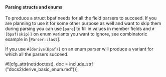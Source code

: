 #### Parsing structs and enums

To produce a struct bpaf needs for all the field parsers to succeed. If you are planning to use
it for some other purpose as well and want to skip them during parsing you can use [`pure`] to
fill in values in member fields and `#[bpaf(skip)]` on enum variants you want to ignore, see
combinatoric example in [`Parser::last`].

If you use `#[derive(Bpaf)]` on an enum parser will produce a variant for which all the parsers
succeed.

#![cfg_attr(not(doctest), doc = include_str!("docs2/derive_basic_enum.md"))]

